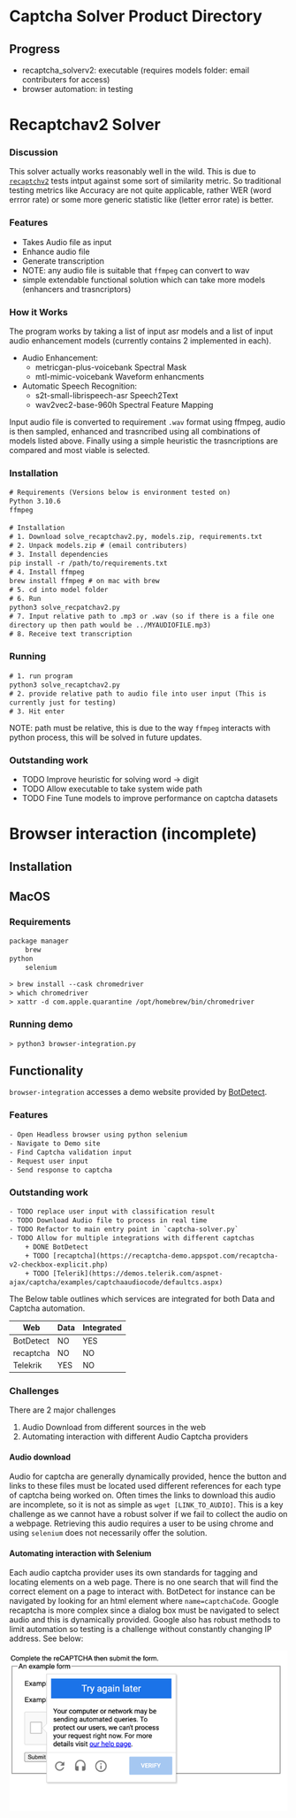 # Captcha Solver Product Directory

## Progress

- recaptcha_solverv2: executable (requires models folder: email contributers for access)
- browser automation: in testing

# Recaptchav2 Solver
### Discussion

This solver actually works reasonably well in the wild. This is due to [`recaptchv2`](https://recaptcha-demo.appspot.com/recaptcha-v2-checkbox-explicit.php) tests intput against some sort of similarity metric. So traditional testing metrics like Accuracy are not quite applicable, rather WER (word errror rate) or some more generic statistic like (letter error rate) is better.

### Features

- Takes Audio file as input
- Enhance audio file
- Generate transcription
- NOTE: any audio file is suitable that `ffmpeg` can convert to wav 
- simple extendable functional solution which can take more models (enhancers and trasncriptors)

### How it Works

The program works by taking a list of input asr models and a list of input audio enhancement models (currently contains 2 implemented in each).

- Audio Enhancement:
    - metricgan-plus-voicebank Spectral Mask
    - mtl-mimic-voicebank Waveform enhancments
- Automatic Speech Recognition:
    - s2t-small-librispeech-asr Speech2Text
    - wav2vec2-base-960h Spectral Feature Mapping

Input audio file is converted to requirement `.wav` format using ffmpeg, audio is then sampled, enhanced and trasncribed using all combinations of models listed above. Finally using a simple heuristic the trasncriptions are compared and most viable is selected.


### Installation

```
# Requirements (Versions below is environment tested on)
Python 3.10.6
ffmpeg

# Installation
# 1. Download solve_recaptchav2.py, models.zip, requirements.txt
# 2. Unpack models.zip # (email contributers)
# 3. Install dependencies
pip install -r /path/to/requirements.txt
# 4. Install ffmpeg
brew install ffmpeg # on mac with brew 
# 5. cd into model folder
# 6. Run
python3 solve_recpatchav2.py
# 7. Input relative path to .mp3 or .wav (so if there is a file one directory up then path would be ../MYAUDIOFILE.mp3)
# 8. Receive text transcription
```

### Running

```
# 1. run program
python3 solve_recaptchav2.py
# 2. provide relative path to audio file into user input (This is currently just for testing)
# 3. Hit enter
```
NOTE: path must be relative, this is due to the way `ffmpeg` interacts with python process, this will be solved in future updates.

### Outstanding work

- TODO Improve heuristic for solving word -> digit
- TODO Allow executable to take system wide path
- TODO Fine Tune models to improve performance on captcha datasets

# Browser interaction (incomplete)

## Installation

## MacOS 

### Requirements
```commandline
package manager
    brew
python
    selenium
```

```commandline
> brew install --cask chromedriver
> which chromedriver
> xattr -d com.apple.quarantine /opt/homebrew/bin/chromedriver
```

### Running demo
```commandline
> python3 browser-integration.py
```

## Functionality

`browser-integration` accesses a demo website provided by  [BotDetect](https://captcha.com/demos/features/captcha-demo.aspx).

### Features
    - Open Headless browser using python selenium
    - Navigate to Demo site
    - Find Captcha validation input
    - Request user input
    - Send response to captcha

### Outstanding work
    - TODO replace user input with classification result
    - TODO Download Audio file to process in real time
    - TODO Refactor to main entry point in `captcha-solver.py`
    - TODO Allow for multiple integrations with different captchas
        + DONE BotDetect
        + TODO [recaptcha](https://recaptcha-demo.appspot.com/recaptcha-v2-checkbox-explicit.php)
        + TODO [Telerik](https://demos.telerik.com/aspnet-ajax/captcha/examples/captchaaudiocode/defaultcs.aspx)

The Below table outlines which services are integrated for both Data and Captcha automation.

| Web       | Data | Integrated |
|-----------|------|------------|
| BotDetect | NO   | YES        |
| recaptcha | NO   | NO         |
| Telekrik  | YES  | NO         |

### Challenges
There are 2 major challenges
1. Audio Download from different sources in the web
2. Automating interaction with different Audio Captcha providers

#### Audio download
Audio for captcha are generally dynamically provided, hence the button and links to these files must
be located used different references for each type of captcha being worked on. Often times the links
to download this audio are incomplete, so it is not as simple as `wget [LINK_TO_AUDIO]`. This is a key
challenge as we cannot have a robust solver if we fail to collect the audio on a webpage. Retrieving this audio
requires a user to be using chrome and using `selenium` does not necessarily offer the solution.

#### Automating interaction with Selenium 
Each audio captcha provider uses its own standards for tagging and locating elements on a web page. There is no
one search that will find the correct element on a page to interact with. BotDetect for instance
can be navigated by looking for an html element where `name=captchaCode`. Google recaptcha is more complex since
a dialog box must be navigated to select audio and this is dynamically provided. Google also has robust methods
to limit automation so testing is a challenge without constantly changing IP address. See below:

![img.png](img.png)